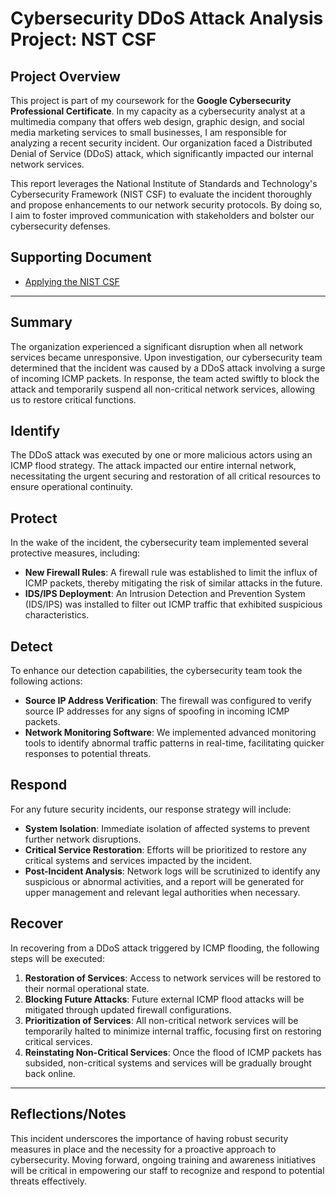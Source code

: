 # Cybersecurity DDoS Attack Analysis Project: NST CSF 

## Project Overview

This project is part of my coursework for the **Google Cybersecurity Professional Certificate**. In my capacity as a cybersecurity analyst at a multimedia company that offers web design, graphic design, and social media marketing services to small businesses, I am responsible for analyzing a recent security incident. Our organization faced a Distributed Denial of Service (DDoS) attack, which significantly impacted our internal network services.

This report leverages the National Institute of Standards and Technology's Cybersecurity Framework (NIST CSF) to evaluate the incident thoroughly and propose enhancements to our network security protocols. By doing so, I aim to foster improved communication with stakeholders and bolster our cybersecurity defenses.

## Supporting Document

- [Applying the NIST CSF](https://docs.google.com/document/d/15yCDbDCOAcJw-LTz2DeCA7UeLRfvsf176T6MA6ku6ok/template/preview)

---

## Summary

The organization experienced a significant disruption when all network services became unresponsive. Upon investigation, our cybersecurity team determined that the incident was caused by a DDoS attack involving a surge of incoming ICMP packets. In response, the team acted swiftly to block the attack and temporarily suspend all non-critical network services, allowing us to restore critical functions.

## Identify

The DDoS attack was executed by one or more malicious actors using an ICMP flood strategy. The attack impacted our entire internal network, necessitating the urgent securing and restoration of all critical resources to ensure operational continuity.

## Protect

In the wake of the incident, the cybersecurity team implemented several protective measures, including:

- **New Firewall Rules**: A firewall rule was established to limit the influx of ICMP packets, thereby mitigating the risk of similar attacks in the future.
- **IDS/IPS Deployment**: An Intrusion Detection and Prevention System (IDS/IPS) was installed to filter out ICMP traffic that exhibited suspicious characteristics.

## Detect

To enhance our detection capabilities, the cybersecurity team took the following actions:

- **Source IP Address Verification**: The firewall was configured to verify source IP addresses for any signs of spoofing in incoming ICMP packets.
- **Network Monitoring Software**: We implemented advanced monitoring tools to identify abnormal traffic patterns in real-time, facilitating quicker responses to potential threats.

## Respond

For any future security incidents, our response strategy will include:

- **System Isolation**: Immediate isolation of affected systems to prevent further network disruptions.
- **Critical Service Restoration**: Efforts will be prioritized to restore any critical systems and services impacted by the incident.
- **Post-Incident Analysis**: Network logs will be scrutinized to identify any suspicious or abnormal activities, and a report will be generated for upper management and relevant legal authorities when necessary.

## Recover

In recovering from a DDoS attack triggered by ICMP flooding, the following steps will be executed:

1. **Restoration of Services**: Access to network services will be restored to their normal operational state.
2. **Blocking Future Attacks**: Future external ICMP flood attacks will be mitigated through updated firewall configurations.
3. **Prioritization of Services**: All non-critical network services will be temporarily halted to minimize internal traffic, focusing first on restoring critical services.
4. **Reinstating Non-Critical Services**: Once the flood of ICMP packets has subsided, non-critical systems and services will be gradually brought back online.

---

## Reflections/Notes

This incident underscores the importance of having robust security measures in place and the necessity for a proactive approach to cybersecurity. Moving forward, ongoing training and awareness initiatives will be critical in empowering our staff to recognize and respond to potential threats effectively.
